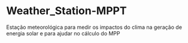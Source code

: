 # Weather_Station-MPPT
Estação meteorológica para medir os impactos do clima na geração de energia solar e para ajudar no cálculo do MPP
